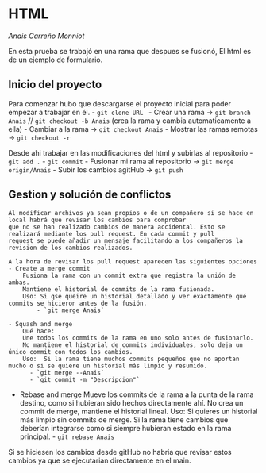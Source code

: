 # HTML
*Anais Carreño Monniot*

En esta prueba se trabajó en una rama que despues se fusionó, 
El html es de un ejemplo de formulario.

## Inicio del proyecto

  Para comenzar hubo que descargarse el proyecto inicial para poder empezar a trabajar en él.
    - `git clone URL ` 
    - Crear una rama  -> `git branch Anais`  // `git checkout -b Anais` (crea la rama y cambia automaticamente a ella)
    - Cambiar a la rama  -> `git checkout Anais`
    - Mostrar las ramas remotas  -> `git checkout -r`

  Desde ahi trabajar en las modificaciones del html y subirlas al repositorio
    - `git add .`
    - `git commit`
    - Fusionar mi rama al repositorio  -> `git merge origin/Anais`
    - Subir los cambios agitHub  -> `git push`

## Gestion y solución de conflictos
    Al modificar archivos ya sean propios o de un compañero si se hace en local habrá que revisar los cambios para comprobar 
    que no se han realizado cambios de manera accidental. Esto se realizará mediante los pull request. En cada commit y pull
    request se puede añadir un mensaje facilitando a los compañeros la revision de los cambios realizados.

    A la hora de revisar los pull request aparecen las siguientes opciones 
    - Create a merge commit     
        Fusiona la rama con un commit extra que registra la unión de ambas.
        Mantiene el historial de commits de la rama fusionada.
        Uso: Si qse queire un historial detallado y ver exactamente qué commits se hicieron antes de la fusión.
            - `git merge Anais`
            
    - Squash and merge
        Qué hace:
        Une todos los commits de la rama en uno solo antes de fusionarlo.
        No mantiene el historial de commits individuales, solo deja un único commit con todos los cambios.
        Uso:  Si la rama tiene muchos commits pequeños que no aportan mucho o si se quiere un historial más limpio y resumido.
          - `git merge --Anais`
          - `git commit -m "Descripcion"`
          
  - Rebase and merge
      Mueve los commits de la rama a la punta de la rama destino, como si hubieran sido hechos directamente ahí.
      No crea un commit de merge, mantiene el historial lineal.
      Uso:   Si quieres un historial más limpio sin commits de merge.
            Si la rama tiene cambios que deberían integrarse como si siempre hubieran estado en la rama principal.
          - `git rebase Anais`

  Si se hiciesen los cambios desde gitHub no habria que revisar estos cambios ya que se ejecutarian directamente en el main.
      
